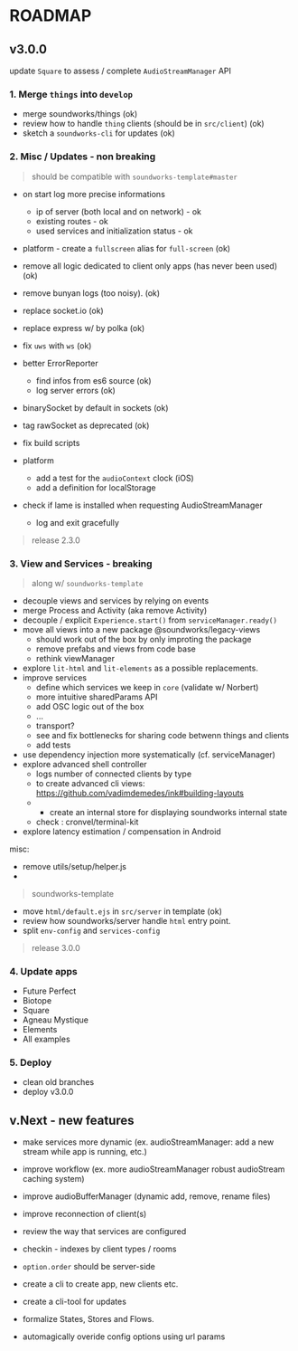 # ROADMAP

## v3.0.0

update `Square` to assess / complete `AudioStreamManager` API

### 1. Merge `things` into `develop`

- merge soundworks/things (ok)
- review how to handle `thing` clients (should be in `src/client`) (ok)
- sketch a `soundworks-cli` for updates (ok)

### 2. Misc / Updates - non breaking

> should be compatible with `soundworks-template#master`
 
- on start log more precise informations 
  + ip of server (both local and on network) - ok
  + existing routes - ok
  + used services and initialization status - ok

- platform - create a `fullscreen` alias for `full-screen` (ok)
- remove all logic dedicated to client only apps (has never been used) (ok)
- remove bunyan logs (too noisy). (ok) 
- replace socket.io (ok)
- replace express w/ by polka (ok)
- fix `uws` with `ws` (ok)
- better ErrorReporter 
  + find infos from es6 source (ok)
  + log server errors (ok)
- binarySocket by default in sockets (ok)
- tag rawSocket as deprecated (ok)
- fix build scripts 
- platform 
  + add a test for the `audioContext` clock (iOS)
  + add a definition for localStorage
- check if lame is installed when requesting AudioStreamManager
  + log and exit gracefully

> release 2.3.0

### 3. View and Services - breaking 

> along w/ `soundworks-template`

- decouple views and services by relying on events
- merge Process and Activity (aka remove Activity)
- decouple / explicit `Experience.start()` from `serviceManager.ready()`
- move all views into a new package @soundworks/legacy-views
  + should work out of the box by only improting the package
  + remove prefabs and views from code base
  + rethink viewManager
- explore `lit-html` and `lit-elements` as a possible replacements.
- improve services
  + define which services we keep in `core` (validate w/ Norbert)
  + more intuitive sharedParams API
  + add OSC logic out of the box
  + ...
  + transport?
  + see and fix bottlenecks for sharing code betwenn things and clients
  + add tests
- use dependency injection more systematically (cf. serviceManager)
- explore advanced shell controller
  + logs number of connected clients by type
  + to create advanced cli views: https://github.com/vadimdemedes/ink#building-layouts
  + - create an internal store for displaying soundworks internal state
  + check : cronvel/terminal-kit
- explore latency estimation / compensation in Android

misc:
- remove utils/setup/helper.js
- 

> soundworks-template

- move `html/default.ejs` in `src/server` in template (ok)
- review how soundworks/server handle `html` entry point. 
- split `env-config` and `services-config`

> release 3.0.0

### 4. Update apps

- Future Perfect
- Biotope
- Square
- Agneau Mystique
- Elements
- All examples

### 5. Deploy

- clean old branches
- deploy v3.0.0

## v.Next - new features

- make services more dynamic (ex. audioStreamManager: add a new stream while app is running, etc.)
- improve workflow (ex. more audioStreamManager robust audioStream caching system)
- improve audioBufferManager (dynamic add, remove, rename files)
- improve reconnection of client(s)
- review the way that services are configured
- checkin - indexes by client types / rooms
- `option.order` should be server-side

- create a cli to create app, new clients etc.
- create a cli-tool for updates

- formalize States, Stores and Flows.
- automagically overide config options using url params
